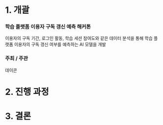 # 1. 개괄
### 학습 플랫폼 이용자 구독 갱신 예측 해커톤
이용자의 구독 기간, 로그인 활동, 학습 세션 참여도와 같은 데이터 분석을 통해 학습 플랫폼 이용자의 구독 갱신 여부를 예측하는 AI 모델을 개발

### 주최 / 주관
데이콘

# 2. 진행 과정
# 3. 결론
